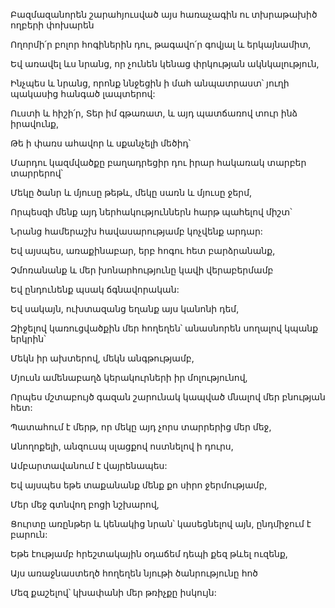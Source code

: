 Բազմազանորեն շարահյուսված այս հառաչագին ու տխրաթախիծ ողբերի փոխարեն


Ողորմի՛ր բոլոր հոգիներին դու, թագավո՛ր գովյալ և երկայնամիտ,


Եվ առավել ևս նրանց, որ չունեն կենաց փրկության ակնկալություն,


Ինչպես և նրանց, որոնք ննջեցին ի մահ անպատրաստ՝ յուղի պակասից հանգած լապտերով:


Ուստի և հիշի՛ր, Տեր իմ գթառատ, և այդ պատճառով տուր ինձ իրավունք,


Թե ի փառս ահավոր և սքանչելի մեծիդ՝


Մարդու կազմվածքը բաղադրեցիր դու իրար հակառակ տարբեր տարրերով՝


Մեկը ծանր և մյուսը թեթև, մեկը սառն և մյուսը ջերմ,


Որպեսզի մենք այդ ներհակություններն հարթ պահելով միշտ՝


Նրանց համերաշխ հավասարությամբ կոչվենք արդար:


Եվ այսպես, առաքինաբար, երբ հոգու հետ բարձրանանք,


Չմոռանանք և մեր խոնարհությունը կավի վերաբերմամբ


Եվ ընդունենք պսակ ճգնավորական:


Եվ սակայն, ուխտազանց եղանք այս կանոնի դեմ,


Զիջելով կառուցվածքին մեր հողեղեն՝ անասնորեն սողալով կպանք երկրին՝


Մեկն իր ախտերով, մեկն անգթությամբ,


Մյուսն ամենաբաղձ կերակուրների իր մոլությունով,


Որպես մշտաբույծ գազան շարունակ կապված մնալով մեր բնության հետ:


Պատահում է մերթ, որ մեկը այդ չորս տարրերից մեր մեջ,


Անողոքելի, անզուսպ սլացքով ոստնելով ի դուրս,


Ամբարտավանում է վայրենապես:


Եվ այսպես եթե տաքանանք մենք քո սիրո ջերմությամբ,


Մեր մեջ գտնվող բոցի նշխարով,


Ցուրտը առընթեր և կենակից նրան՝ կասեցնելով այն, ընդմիջում է բարուն:


Եթե էությամբ հրեշտակային օդաճեմ դեպի քեզ թևել ուզենք,


Այս առաջնաստեղծ հողեղեն նյութի ծանրությունը հոծ


Մեզ քաշելով՝ կխափանի մեր թռիչքը իսկույն: